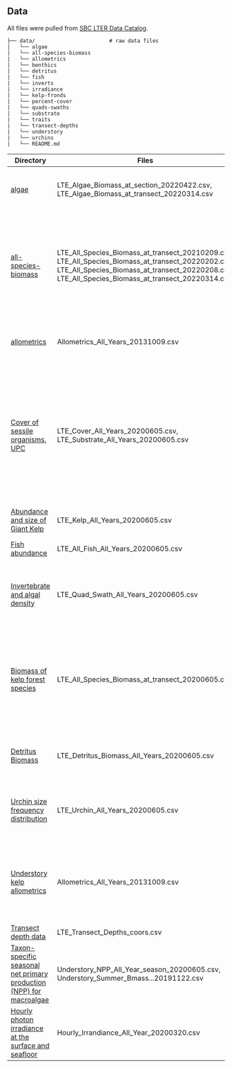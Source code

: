 ## Data

All files were pulled from [SBC LTER Data Catalog](https://sbclter.msi.ucsb.edu/data/catalog/).

    ├── data/                        # raw data files
    |   └── algae                                          
    |   └── all-species-biomass
    |   └── allometrics
    |   └── benthics
    |   └── detritus
    |   └── fish
    |   └── inverts
    |   └── irradiance
    |   └── kelp-fronds
    |   └── percent-cover
    |   └── quads-swaths
    |   └── substrate
    |   └── traits
    |   └── transect-depths
    |   └── understory
    |   └── urchins
    |   └── README.md  

| Directory | Files | Notes | 
| -------- | ----- | ----------- | 
| [algae](https://doi.org/10.6073/pasta/47db4ee01f516b0a47b7c585fd552645) | LTE_Algae_Biomass_at_section_20220422.csv, LTE_Algae_Biomass_at_transect_20220314.csv | combined universal point count (UPC) and density converted to biomass |
| [all-species-biomass](https://doi.org/10.6073/pasta/47db4ee01f516b0a47b7c585fd552645) | LTE_All_Species_Biomass_at_transect_20210209.csv, LTE_All_Species_Biomass_at_transect_20220202.csv, LTE_All_Species_Biomass_at_transect_20220208.csv, LTE_All_Species_Biomass_at_transect_20220314.csv | Biomass taken from UPC (cover) or density (quad swath), converted using coefficients for estimating biomass from body size or percent cover for [macroalgae, invertebrates, and fish](https://portal.edirepository.org/nis/mapbrowse?scope=knb-lter-sbc&identifier=127) |
| [allometrics](https://doi.org/10.6073/pasta/edff194a827cf11ce80e2ce07d14bf2f) | Allometrics_All_Years_20131009.csv | [morphometric measurements](https://sbclter.msi.ucsb.edu/external/Reef/Protocols/Long_Term_Kelp_Removal/Long_Term_Experiment_Protocol_Understory_Kelp_Allometrics.pdf) of _Pterygophora californica_ and _Laminaria farlowii_ |
| [Cover of sessile organisms, UPC](https://doi.org/10.6073/pasta/9ef0a3d317f6553e1600a0e5af016e43) | LTE_Cover_All_Years_20200605.csv, LTE_Substrate_All_Years_20200605.csv | 80 points along transect, species percent cover is determined as the fraction of points a species intercepts x 100, kelps (_Macrocystis_, _Pterygophora_, _Eisenia_, _Laminaria_) only measured using holdfasts, includes all sessile organisms encountered |
| [Abundance and size of Giant Kelp](https://doi.org/10.6073/pasta/5bf131bc3b03ec9f59dc885629065824) | LTE_Kelp_All_Years_20200605.csv | Density measured along whole transect |
| [Fish abundance](https://doi.org/10.6073/pasta/ecf2e269db7a4807bcaa765422d8186c) | LTE_All_Fish_All_Years_20200605.csv | Density measured along whole transect |
| [Invertebrate and algal density](https://doi.org/10.6073/pasta/731d8515e67243716ccb4ee7a28b8843) | LTE_Quad_Swath_All_Years_20200605.csv | Density measured in 6 quadrats along transect and/or in 20 x 1m swaths for select species (list in methods [here](https://sbclter.msi.ucsb.edu/external/Reef/Protocols/Long_Term_Kelp_Removal/Long%20Term%20Experiment%20Protocol%20-%20Density%20of%20algae%20and%20invertebrates_5-30-20.pdf)) |
| [Biomass of kelp forest species](https://doi.org/10.6073/pasta/47db4ee01f516b0a47b7c585fd552645) | LTE_All_Species_Biomass_at_transect_20200605.csv | Biomass taken from UPC (cover) or density (quad swath), converted using coefficients for estimating biomass from body size or percent cover for [macroalgae, invertebrates, and fish](https://portal.edirepository.org/nis/mapbrowse?scope=knb-lter-sbc&identifier=127) |
| [Detritus Biomass](https://doi.org/10.6073/pasta/25ae07a87d5764c8eca62b88d695dd50) | LTE_Detritus_Biomass_All_Years_20200605.csv | Measured in 6 quadrats along transect, detritus is collected and weighed in lab |
| [Urchin size frequency distribution](https://doi.org/10.6073/pasta/5a1e9ef03aa47bd2225c0bb98a02a63b) | LTE_Urchin_All_Years_20200605.csv | At least 50 individuals of _Strongylocentrotus franciscanus_ and _S. purpuratus_ measured along transects |
| [Understory kelp allometrics](https://doi.org/10.6073/pasta/53f4dea6d9cc028760859d386be6169c) | Allometrics_All_Years_20131009.csv | Taken for _Laminaria_ and _Pterygophora_ between 2008-2012 to predict biomass from density data of different size classes |
| [Transect depth data](https://doi.org/10.6073/pasta/5b9116a15e1b2b47177ac835b6652596) | LTE_Transect_Depths_coors.csv | taken once by dive computer |
| [Taxon-specific seasonal net primary production (NPP) for macroalgae](https://doi.org/10.6073/pasta/d338c48ec580c052a59aec02c847c2bc) | Understory_NPP_All_Year_season_20200605.csv, Understory_Summer_Bmass...20191122.csv | [methods -_-](https://sbclter.msi.ucsb.edu/external/Reef/Protocols/Long_Term_Kelp_Removal/SBC_LTER_protocol_Reed_LTE_NPP_macroalgae_20200821.pdf) |
| [Hourly photon irradiance at the surface and seafloor](https://doi.org/10.6073/pasta/803abbcd7fb33bbfa9eff08521a397e8) | Hourly_Irrandiance_All_Year_20200320.csv | PAR sensors |
